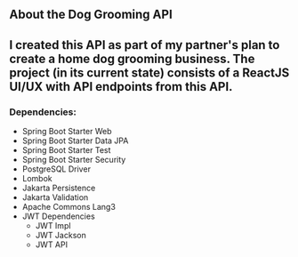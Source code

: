 ## About the Dog Grooming API

I created this API as part of my partner's plan to 
create a home dog grooming business. The project
(in its current state) consists of a ReactJS UI/UX
with API endpoints from this API. 
---
### Dependencies:

* Spring Boot Starter Web
* Spring Boot Starter Data JPA
* Spring Boot Starter Test
* Spring Boot Starter Security
* PostgreSQL Driver
* Lombok
* Jakarta Persistence
* Jakarta Validation
* Apache Commons Lang3
* JWT Dependencies
  * JWT Impl
  * JWT Jackson
  * JWT API

